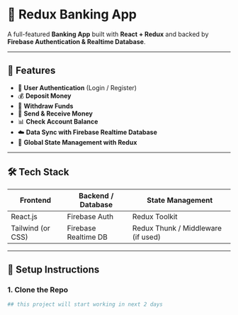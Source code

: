 # 💸 Redux Banking App

A full-featured **Banking App** built with **React + Redux** and backed by **Firebase Authentication & Realtime Database**.

---

## 🚀 Features

- 🔐 **User Authentication** (Login / Register)
- 💰 **Deposit Money**
- 💸 **Withdraw Funds**
- 🔄 **Send & Receive Money**
- 📊 **Check Account Balance**
- ☁️ **Data Sync with Firebase Realtime Database**
- 🧠 **Global State Management with Redux**

---

## 🛠️ Tech Stack

| Frontend        | Backend / Database     | State Management |
|----------------|------------------------|------------------|
| React.js        | Firebase Auth           | Redux Toolkit    |
| Tailwind (or CSS) | Firebase Realtime DB | Redux Thunk / Middleware (if used) |

---

## 🔧 Setup Instructions

### 1. Clone the Repo

```bash
## this project will start working in next 2 days 
